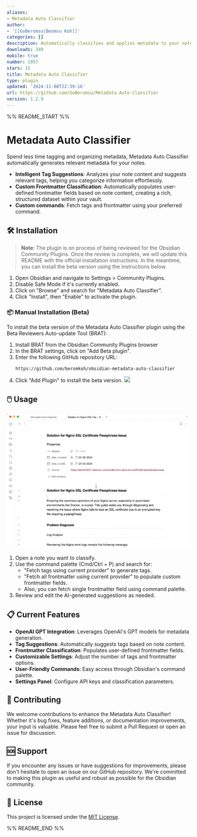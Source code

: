 ```yaml
---
aliases:
- Metadata Auto Classifier
author:
- '[[GoBeromsu|Beomsu Koh]]'
categories: []
description: Automatically classifies and applies metadata to your notes.
downloads: 349
mobile: true
number: 1957
stars: 15
title: Metadata Auto Classifier
type: plugin
updated: '2024-11-08T22:39:16'
url: https://github.com/GoBeromsu/Metadata-Auto-Classifier
version: 1.2.9
---
```


%% README_START %%

# Metadata Auto Classifier

Spend less time tagging and organizing metadata, Metadata Auto Classifier automatically generates relevant metadata for your notes.

- **Intelligent Tag Suggestions**: Analyzes your note content and suggests relevant tags, helping you categorize information effortlessly.
- **Custom Frontmatter Classification**: Automatically populates user-defined frontmatter fields based on note content, creating a rich, structured dataset within your vault.
- **Custom commands**: Fetch tags and frontmatter using your preferred command.


## 🛠️ Installation
> **Note**: The plugin is on process of being reviewed for the Obsidian Community Plugins. Once the review is complete, we will update this README with the official installation instructions. In the meantime, you can install the beta version using the instructions below.
1. Open Obsidian and navigate to Settings > Community Plugins.
2. Disable Safe Mode if it's currently enabled.
3. Click on "Browse" and search for "Metadata Auto Classifier".
4. Click "Install", then "Enable" to activate the plugin.

### 📦 Manual Installation (Beta)
To install the beta version of the Metadata Auto Classifier plugin using the Beta Reviewers Auto-update Tool (BRAT):

1. Install BRAT from the Obsidian Community Plugins browser
2. In the BRAT settings, click on "Add Beta plugin".
3. Enter the following GitHub repository URL: 
   ```
   https://github.com/beromkoh/obsidian-metadata-auto-classifier
   ```
4. Click "Add Plugin" to install the beta version.
   ![](https://raw.githubusercontent.com/GoBeromsu/Metadata-Auto-Classifier/HEAD/assets/brat-install.gif)


## 🖱️ Usage

![](https://raw.githubusercontent.com/GoBeromsu/Metadata-Auto-Classifier/HEAD/assets/usecase.gif)

1. Open a note you want to classify.
2. Use the command palette (Cmd/Ctrl + P) and search for:
   - "Fetch tags using current provider" to generate tags.
   - "Fetch all frontmatter using current provider" to populate custom frontmatter fields.
   - Also, you can fetch single frontmatter field using command palette.
3. Review and edit the AI-generated suggestions as needed.

## 📋 Current Features
- **OpenAI GPT Integration**: Leverages OpenAI's GPT models for metadata generation.
- **Tag Suggestions**: Automatically suggests tags based on note content.
- **Frontmatter Classification**: Populates user-defined frontmatter fields.
- **Customizable Settings**: Adjust the number of tags and frontmatter options.
- **User-Friendly Commands**: Easy access through Obsidian's command palette.
- **Settings Panel**: Configure API keys and classification parameters.

## 🤝 Contributing
We welcome contributions to enhance the Metadata Auto Classifier! Whether it's bug fixes, feature additions, or documentation improvements, your input is valuable. Please feel free to submit a Pull Request or open an issue for discussion.

## 🆘 Support
If you encounter any issues or have suggestions for improvements, please don't hesitate to open an issue on our GitHub repository. We're committed to making this plugin as useful and robust as possible for the Obsidian community.

## 📜 License
This project is licensed under the [MIT License](LICENSE).


%% README_END %%